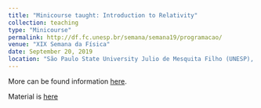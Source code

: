 ```yaml
---
title: "Minicourse taught: Introduction to Relativity"
collection: teaching
type: "Minicourse"
permalink: http://df.fc.unesp.br/semana/semana19/programacao/
venue: "XIX Semana da Física"
date: September 20, 2019
location: "São Paulo State University Julio de Mesquita Filho (UNESP), Bauru, SP, Brazil"
---
```


More can be found information [here](http://df.fc.unesp.br/semana/semana19/programacao/).

Material is [here](https://github.com/natalidesanti/introducao_a_relatividade)
